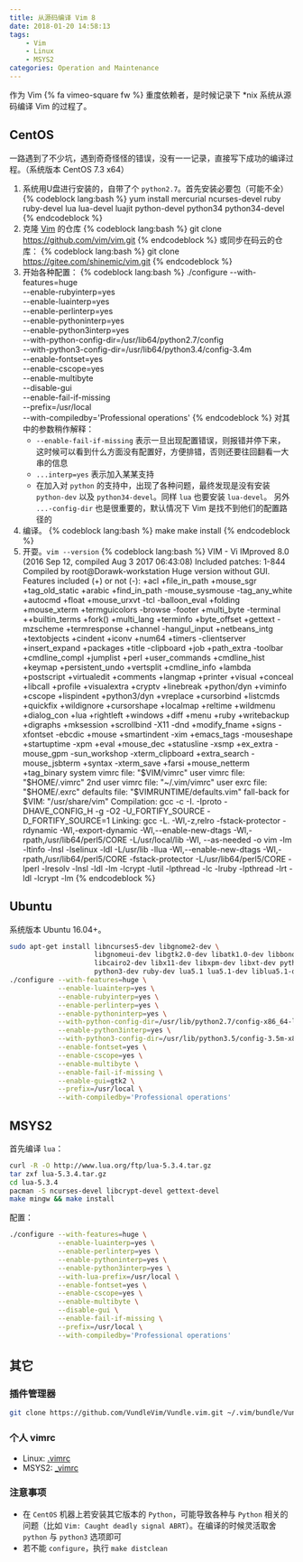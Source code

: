 ```yaml
---
title: 从源码编译 Vim 8
date: 2018-01-20 14:58:13
tags:
    - Vim
    - Linux
    - MSYS2
categories: Operation and Maintenance
---
```


作为 Vim {% fa vimeo-square fw %} 重度依赖者，是时候记录下 *nix 系统从源码编译 Vim 的过程了。

<!-- more -->

## CentOS

一路遇到了不少坑，遇到奇奇怪怪的错误，没有一一记录，直接写下成功的编译过程。（系统版本 CentOS 7.3 x64）

1. 系统用U盘进行安装的，自带了个 `python2.7`。首先安装必要包（可能不全）
   {% codeblock lang:bash %}
   yum install mercurial ncurses-devel ruby ruby-devel lua lua-devel luajit python-devel python34 python34-devel
   {% endcodeblock %}
1. 克隆 [Vim](https://github.com/vim/vim) 的仓库
   {% codeblock lang:bash %}
   git clone https://github.com/vim/vim.git
   {% endcodeblock %}
   或同步在码云的仓库：
   {% codeblock lang:bash %}
   git clone https://gitee.com/shinemic/vim.git
   {% endcodeblock %}
1. 开始各种配置：
   {% codeblock lang:bash %}
   ./configure --with-features=huge \
               --enable-rubyinterp=yes \
               --enable-luainterp=yes \
               --enable-perlinterp=yes \
               --enable-pythoninterp=yes \
               --enable-python3interp=yes \
               --with-python-config-dir=/usr/lib64/python2.7/config \
               --with-python3-config-dir=/usr/lib64/python3.4/config-3.4m \
               --enable-fontset=yes \
               --enable-cscope=yes \
               --enable-multibyte \
               --disable-gui \
               --enable-fail-if-missing \
               --prefix=/usr/local \
               --with-compiledby='Professional operations'
   {% endcodeblock %}
   对其中的参数稍作解释：
   - `--enable-fail-if-missing` 表示一旦出现配置错误，则报错并停下来，     这时候可以看到什么方面没有配置好，方便排错，否则还要往回翻看一大串的信息
   - `...interp=yes` 表示加入某某支持
   - 在加入对 `python` 的支持中，出现了各种问题，最终发现是没有安装 `python-dev`
     以及 `python34-devel`。同样 `lua` 也要安装 `lua-devel`。
     另外 `...-config-dir` 也是很重要的，默认情况下 Vim 是找不到他们的配置路径的
1. 编译。
   {% codeblock lang:bash %}
   make
   make install
   {% endcodeblock %}
1. 开耍。`vim --version`
   {% codeblock lang:bash %}
   VIM - Vi IMproved 8.0 (2016 Sep 12, compiled Aug  3 2017 06:43:08)
   Included patches: 1-844
   Compiled by root@Dorawk-workstation
   Huge version without GUI.  Features included (+) or not (-):
   +acl             +file_in_path    +mouse_sgr       +tag_old_static
   +arabic          +find_in_path    -mouse_sysmouse  -tag_any_white
   +autocmd         +float           +mouse_urxvt     -tcl
   -balloon_eval    +folding         +mouse_xterm     +termguicolors
   -browse          -footer          +multi_byte      -terminal
   ++builtin_terms  +fork()          +multi_lang      +terminfo
   +byte_offset     +gettext         -mzscheme        +termresponse
   +channel         -hangul_input    +netbeans_intg   +textobjects
   +cindent         +iconv           +num64           +timers
   -clientserver    +insert_expand   +packages        +title
   -clipboard       +job             +path_extra      -toolbar
   +cmdline_compl   +jumplist        +perl            +user_commands
   +cmdline_hist    +keymap          +persistent_undo +vertsplit
   +cmdline_info    +lambda          +postscript      +virtualedit
   +comments        +langmap         +printer         +visual
   +conceal         +libcall         +profile         +visualextra
   +cryptv          +linebreak       +python/dyn      +viminfo
   +cscope          +lispindent      +python3/dyn     +vreplace
   +cursorbind      +listcmds        +quickfix        +wildignore
   +cursorshape     +localmap        +reltime         +wildmenu
   +dialog_con      +lua             +rightleft       +windows
   +diff            +menu            +ruby            +writebackup
   +digraphs        +mksession       +scrollbind      -X11
   -dnd             +modify_fname    +signs           -xfontset
   -ebcdic          +mouse           +smartindent     -xim
   +emacs_tags      -mouseshape      +startuptime     -xpm
   +eval            +mouse_dec       +statusline      -xsmp
   +ex_extra        -mouse_gpm       -sun_workshop    -xterm_clipboard
   +extra_search    -mouse_jsbterm   +syntax          -xterm_save
   +farsi           +mouse_netterm   +tag_binary
      system vimrc file: "$VIM/vimrc"
        user vimrc file: "$HOME/.vimrc"
    2nd user vimrc file: "~/.vim/vimrc"
         user exrc file: "$HOME/.exrc"
          defaults file: "$VIMRUNTIME/defaults.vim"
     fall-back for $VIM: "/usr/share/vim"
   Compilation: gcc -c -I. -Iproto -DHAVE_CONFIG_H
   -g -O2 -U_FORTIFY_SOURCE -D_FORTIFY_SOURCE=1
   Linking: gcc   -L. -Wl,-z,relro -fstack-protector -rdynamic -Wl,-export-dynamic
   -Wl,--enable-new-dtags -Wl,-rpath,/usr/lib64/perl5/CORE   -L/usr/local/lib -Wl,
   --as-needed -o vim        -lm -ltinfo -lnsl  -lselinux   -ldl  -L/usr/lib -llua
   -Wl,--enable-new-dtags -Wl,-rpath,/usr/lib64/perl5/CORE  -fstack-protector
   -L/usr/lib64/perl5/CORE -lperl -lresolv -lnsl -ldl -lm -lcrypt -lutil -lpthread
   -lc    -lruby -lpthread -lrt -ldl -lcrypt -lm
   {% endcodeblock %}

## Ubuntu

系统版本 Ubuntu 16.04+。

```sh
sudo apt-get install libncurses5-dev libgnome2-dev \
                     libgnomeui-dev libgtk2.0-dev libatk1.0-dev libbonoboui2-dev \
                     libcairo2-dev libx11-dev libxpm-dev libxt-dev python-dev \
                     python3-dev ruby-dev lua5.1 lua5.1-dev liblua5.1-dev libperl-dev git
./configure --with-features=huge \
            --enable-luainterp=yes \
            --enable-rubyinterp=yes \
            --enable-perlinterp=yes \
            --enable-pythoninterp=yes \
            --with-python-config-dir=/usr/lib/python2.7/config-x86_64-linux-gnu \
            --enable-python3interp=yes \
            --with-python3-config-dir=/usr/lib/python3.5/config-3.5m-x86_64-linux-gnu \
            --enable-fontset=yes \
            --enable-cscope=yes \
            --enable-multibyte \
            --enable-fail-if-missing \
            --enable-gui=gtk2 \
            --prefix=/usr/local \
            --with-compiledby='Professional operations'
```

## MSYS2

首先编译 `lua`：

```sh
curl -R -O http://www.lua.org/ftp/lua-5.3.4.tar.gz
tar zxf lua-5.3.4.tar.gz
cd lua-5.3.4
pacman -S ncurses-devel libcrypt-devel gettext-devel
make mingw && make install
```

配置：

```bash
./configure --with-features=huge \
            --enable-luainterp=yes \
            --enable-perlinterp=yes \
            --enable-pythoninterp=yes \
            --enable-python3interp=yes \
            --with-lua-prefix=/usr/local \
            --enable-fontset=yes \
            --enable-cscope=yes \
            --enable-multibyte \
            --disable-gui \
            --enable-fail-if-missing \
            --prefix=/usr/local \
            --with-compiledby='Professional operations'
```

## 其它

### 插件管理器

```sh
git clone https://github.com/VundleVim/Vundle.vim.git ~/.vim/bundle/Vundle.vim
```

### 个人 vimrc

- Linux: [.vimrc][.vimrc]
- MSYS2: [_vimrc][_vimrc]

### 注意事项

- 在 `CentOS` 机器上若安装其它版本的 `Python`，可能导致各种与 `Python` 相关的问题（比如 `Vim: Caught deadly signal ABRT`）。在编译的时候灵活取舍 `python` 与 `python3` 选项即可
- 若不能 `configure`，执行 `make distclean`

[.vimrc]: /src/.vimrc
[_vimrc]: /src/_vimrc
